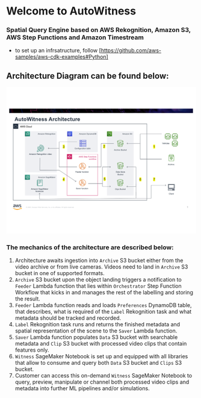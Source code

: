 
# Welcome to AutoWitness
### Spatial Query Engine based on AWS Rekognition, Amazon S3, AWS Step Functions and Amazon Timestream

- to set up an infrsatructure, follow [https://github.com/aws-samples/aws-cdk-examples#Python]

## Architecture Diagram can be found below:
![AutoWitness Architecture](AutoWitnessArchitectureEXPORT.png?raw=true "AutoWitness Architecture")
### The mechanics of the architecture are described below:
1. Architecture awaits ingestion into `Archive` S3 bucket either from the video archive or from live cameras. Videos need to land in `Archive` S3 bucket in one of supported formats.
2. `Archive` S3 bucket upon the object landing triggers a notification to `Feeder` Lambda function that lies within `Orchestrator` Step Function Workflow that kicks in and manages the rest of the labelling and storing the result.
3. `Feeder` Lambda function reads and loads `Preferences` DynamoDB table, that describes, what is required of the `Label` Rekognition task and what metadata should be tracked and recorded.
4. `Label` Rekognition task runs and returns the finished metadata and spatial representation of the scene to the `Saver` Lambda function.
5. `Saver` Lambda function populates `Data` S3 bucket with searchable metadata and `Clip` S3 bucket with processed video clips that contain features only.
6. `Witness` SageMaker Notebook is set up and equipped with all libraries that allow to consume and query both `Data` S3 bucket and `Clips` S3 bucket.
7. Customer can access this on-demand `Witness` SageMaker Notebook to query, preview, manipulate or channel both processed video clips and metadata into further ML pipelines and/or simulations. 